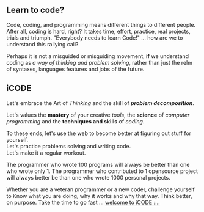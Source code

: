 
<section class="color"><div class="container">

<h2>Learn to code?</h2>
Code, coding, and programming means different things to different people.
After all, coding is hard, right? It takes time, effort, practice, real projects, trials 
and triumph.   
"Everybody needs to learn Code!" ... how are we to understand this rallying call?

Perhaps it is not a misguided or misguiding movement, 
<strong>if</strong> we understand coding as <em>a way of thinking and problem solving</em>, 
rather than just the relm of syntaxes, languages features and jobs of the future.

<h2>iCODE</h2>
Let's embrace the Art of <em>Thinking</em> and the skill of <strong><em>problem decomposition</em></strong>. 

Let's values the <strong>mastery</strong> of your creative <em>tools</em>, 
the <strong>science</strong> of <em>computer programming</em> 
and the <strong>techniques and skills</strong> of <em>coding</em>.

To these ends, let's use the web to become better at figuring out stuff for yourself.
<br/>
Let's practice problems solving and writing code.
<br/> 
Let's make it a regular workout. 

The programmer who wrote 100 programs will always be better than one who wrote only 1.
The programmer who contributed to 1 opensource project will always better be than one 
who wrote 1000 personal projects.

Whether you are a veteran programmer or a new coder, challenge yourself to Know what you are doing, why it works and why that way.
Think better, on purpose. Take the time to go fast ... 
<a href="/concept/">welcome to iCODE ::..</a>
</div></section>
<section>
<div class="container">


